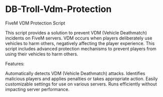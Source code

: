 # DB-Troll-Vdm-Protection
FiveM VDM Protection Script

This script provides a solution to prevent VDM (Vehicle Deathmatch) incidents on FiveM servers. VDM occurs when players deliberately use vehicles to harm others, negatively affecting the player experience. This script includes advanced protection mechanisms to prevent players from using their vehicles to harm others.

Features:

Automatically detects VDM (Vehicle Deathmatch) attacks.
Identifies malicious players and applies penalties or takes appropriate action.
Easily customizable settings for use on various servers.
Runs efficiently without impacting server performance.
